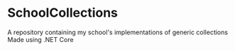 # SchoolCollections
A repository containing my school's implementations of generic collections  
Made using .NET Core
